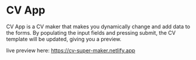 # CV App

CV App is a CV maker that makes you dynamically change and add data to the forms. By populating the input fields and pressing submit, the CV template will be updated, giving you a preview.

live preview here: https://cv-super-maker.netlify.app
